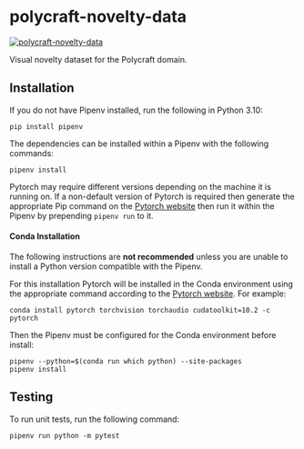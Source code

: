 # polycraft-novelty-data

[![polycraft-novelty-data](https://github.com/tufts-ai-robotics-group/polycraft-novelty-data/actions/workflows/main.yml/badge.svg)](https://github.com/tufts-ai-robotics-group/polycraft-novelty-data/actions/workflows/main.yml)

Visual novelty dataset for the Polycraft domain.

## Installation
If you do not have Pipenv installed, run the following in Python 3.10:
```
pip install pipenv
```
The dependencies can be installed within a Pipenv with the following commands:
```
pipenv install
```
Pytorch may require different versions depending on the machine it is running on. If a non-default version of Pytorch is required then generate the appropriate Pip command on the [Pytorch website](https://pytorch.org/get-started/locally/) then run it within the Pipenv by prepending ```pipenv run``` to it.

#### Conda Installation

The following instructions are **not recommended** unless you are unable to install a Python version compatible with the Pipenv.

For this installation Pytorch will be installed in the Conda environment using the appropriate command according to the [Pytorch website](https://pytorch.org/get-started/locally/). For example:
```
conda install pytorch torchvision torchaudio cudatoolkit=10.2 -c pytorch
```

Then the Pipenv must be configured for the Conda environment before install:
```
pipenv --python=$(conda run which python) --site-packages
pipenv install
```

## Testing

To run unit tests, run the following command:
```
pipenv run python -m pytest
```
